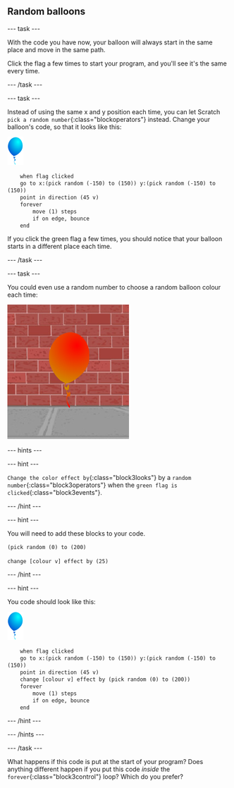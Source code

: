 ## Random balloons

--- task ---

With the code you have now, your balloon will always start in the same place and move in the same path. 

Click the flag a few times to start your program, and you'll see it's the same every time.

--- /task ---

--- task ---

Instead of using the same x and y position each time, you can let Scratch `pick a random number`{:class="blockoperators"} instead. Change your balloon's code, so that it looks like this:

![balloon sprite](images/balloon-sprite.png)

```blocks3
	when flag clicked
	go to x:(pick random (-150) to (150)) y:(pick random (-150) to (150))
	point in direction (45 v)
	forever
		move (1) steps
		if on edge, bounce
	end
```

If you click the green flag a few times, you should notice that your balloon starts in a different place each time.

--- /task ---

--- task ---

You could even use a random number to choose a random balloon colour each time:

![red balloon sprite](images/balloons-colour.png)

--- hints ---

--- hint ---

`Change the color effect by`{:class="block3looks"} by a `random number`{:class="block3operators"} when the `green flag is clicked`{:class="block3events"}. 

--- /hint ---

--- hint ---

You will need to add these blocks to your code.

```blocks3
(pick random (0) to (200)

change [colour v] effect by (25)
```

--- /hint ---

--- hint ---

You code should look like this:

![balloon sprite](images/balloon-sprite.png)

```blocks3
	when flag clicked
	go to x:(pick random (-150) to (150)) y:(pick random (-150) to (150))
	point in direction (45 v)
	change [colour v] effect by (pick random (0) to (200))
	forever
		move (1) steps
		if on edge, bounce
	end
```

--- /hint ---


--- /hints ---

--- /task ---

What happens if this code is put at the start of your program? Does anything different happen if you put this code _inside_ the `forever`{:class="block3control"} loop? Which do you prefer?

